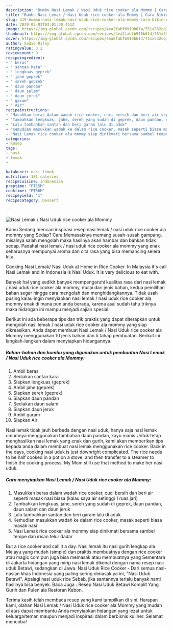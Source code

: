 ```yaml
---
description: "Bumbu Nasi Lemak / Nasi Uduk rice cooker ala Mommy | Cara Bikin Nasi Lemak / Nasi Uduk rice cooker ala Mommy Yang Menggugah Selera"
title: "Bumbu Nasi Lemak / Nasi Uduk rice cooker ala Mommy | Cara Bikin Nasi Lemak / Nasi Uduk rice cooker ala Mommy Yang Menggugah Selera"
slug: 419-bumbu-nasi-lemak-nasi-uduk-rice-cooker-ala-mommy-cara-bikin-nasi-lemak-nasi-uduk-rice-cooker-ala-mommy-yang-menggugah-selera
date: 2020-05-03T03:01:30.451Z
image: https://img-global.cpcdn.com/recipes/4ea2fabfb910b614/751x532cq70/nasi-lemak-nasi-uduk-rice-cooker-ala-mommy-foto-resep-utama.jpg
thumbnail: https://img-global.cpcdn.com/recipes/4ea2fabfb910b614/751x532cq70/nasi-lemak-nasi-uduk-rice-cooker-ala-mommy-foto-resep-utama.jpg
cover: https://img-global.cpcdn.com/recipes/4ea2fabfb910b614/751x532cq70/nasi-lemak-nasi-uduk-rice-cooker-ala-mommy-foto-resep-utama.jpg
author: Sadie Riley
ratingvalue: 3.2
reviewcount: 9
recipeingredient:
- " beras"
- " santan kara"
- " lengkuas geprek"
- " jahe geprek"
- " sereh geprek"
- " daun pandan"
- " daun salam"
- " daun jeruk"
- " garam"
- " Air"
recipeinstructions:
- "Masukkan beras dalam wadah rice cooker, cuci bersih dan beri air seperti masak nasi biasa (kalau saya air setinggi 1 ruas jari)"
- "Tambahkan lengkuas, jahe, sereh yang sudah di geprek, daun pandan, daun salam dan daun jeruk"
- "Lalu tambahkan santan dan beri garam lalu di aduk"
- "Kemudian masukkan wadah ke dalam rice cooker, masak seperti biasa masak nasi"
- "Nasi Lemak rice cooker ala mommy siap dinikmati bersama sambel tempe dan irisan telur dadar"
categories:
- Resep
tags:
- nasi
- lemak
- 

katakunci: nasi lemak  
nutrition: 181 calories
recipecuisine: Indonesian
preptime: "PT15M"
cooktime: "PT56M"
recipeyield: "1"
recipecategory: Dessert

---
```



![Nasi Lemak / Nasi Uduk rice cooker ala Mommy](https://img-global.cpcdn.com/recipes/4ea2fabfb910b614/751x532cq70/nasi-lemak-nasi-uduk-rice-cooker-ala-mommy-foto-resep-utama.jpg)

Kamu Sedang mencari inspirasi resep nasi lemak / nasi uduk rice cooker ala mommy yang Sedap? Cara Memasaknya memang susah-susah gampang. misalnya salah mengolah maka hasilnya akan hambar dan bahkan tidak sedap. Padahal nasi lemak / nasi uduk rice cooker ala mommy yang enak seharusnya mempunyai aroma dan cita rasa yang bisa memancing selera kita.

Cooking Nasi Lemak/ Nasi Uduk at Home in Rice Cooker. In Malaysia it&#39;s call Nasi Lemak and in Indonesia is Nasi Uduk. It is very delicious to eat with.

Banyak hal yang sedikit banyak mempengaruhi kualitas rasa dari nasi lemak / nasi uduk rice cooker ala mommy, mulai dari jenis bahan, kedua pemilihan bahan segar hingga cara mengolah dan menghidangkannya. Tidak usah pusing kalau ingin menyiapkan nasi lemak / nasi uduk rice cooker ala mommy enak di mana pun anda berada, karena asal sudah tahu triknya maka hidangan ini mampu menjadi sajian spesial.


Berikut ini ada beberapa tips dan trik praktis yang dapat diterapkan untuk mengolah nasi lemak / nasi uduk rice cooker ala mommy yang siap dikreasikan. Anda dapat membuat Nasi Lemak / Nasi Uduk rice cooker ala Mommy menggunakan 10 jenis bahan dan 5 tahap pembuatan. Berikut ini langkah-langkah dalam menyiapkan hidangannya.

<!--inarticleads1-->

##### Bahan-bahan dan bumbu yang digunakan untuk pembuatan Nasi Lemak / Nasi Uduk rice cooker ala Mommy:

1. Ambil  beras
1. Sediakan  santan kara
1. Siapkan  lengkuas (geprek)
1. Ambil  jahe (geprek)
1. Siapkan  sereh (geprek)
1. Siapkan  daun pandan
1. Sediakan  daun salam
1. Siapkan  daun jeruk
1. Ambil  garam
1. Siapkan  Air


Nasi lemak tidak jauh berbeda dengan nasi uduk, hanya saja nasi lemak umumnya menggunakan tambahan daun pandan, kayu manis Untuk tetap menghasilkan nasi lemak yang enak dan gurih, kami akan memberikan tips kepada anda dalam membuat nasi lemak menggunakan rice cooker. Back in the days, cooking nasi uduk is just downright complicated. The rice needs to be half cooked in a pot on a stove, and then transfer to a steamer to finish the cooking process. My Mom still use that method to make her nasi uduk. 

<!--inarticleads2-->

##### Cara menyiapkan Nasi Lemak / Nasi Uduk rice cooker ala Mommy:

1. Masukkan beras dalam wadah rice cooker, cuci bersih dan beri air seperti masak nasi biasa (kalau saya air setinggi 1 ruas jari)
1. Tambahkan lengkuas, jahe, sereh yang sudah di geprek, daun pandan, daun salam dan daun jeruk
1. Lalu tambahkan santan dan beri garam lalu di aduk
1. Kemudian masukkan wadah ke dalam rice cooker, masak seperti biasa masak nasi
1. Nasi Lemak rice cooker ala mommy siap dinikmati bersama sambel tempe dan irisan telur dadar


But a rice cooker and call it a day. Nasi lemak itu nasi gurih lengkap ala Melayu yang mudah (simple) dan praktis membuatnya dengan rice cooker atau magic com pun juga bisa memasak atau membuatnya yang Sementara di Jakarta hidangan yang mirip nasi lemak dikenal dengan nama resep nasi uduk Betawi, sedangkan di Jawa. Nasi Uduk Rice Cooker - Dari semua nasi-nasian khas Indonesia yang paling sering dimasak ya ini, &#34;Nasi Uduk Betawi&#34;. Apalagi nasi uduk rice Sebab, jika santannya terlalu banyak nanti hasilnya bisa benyek. Baca Juga : Resep Nasi Uduk Betawi Komplit Yang Gurih dan Pulen ala Restoran Kebon. 

Terima kasih telah membaca resep yang kami tampilkan di sini. Harapan kami, olahan Nasi Lemak / Nasi Uduk rice cooker ala Mommy yang mudah di atas dapat membantu Anda menyiapkan hidangan yang lezat untuk keluarga/teman maupun menjadi inspirasi dalam berbisnis kuliner. Selamat mencoba!
